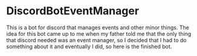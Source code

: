 # DiscordBotEventManager
This is a bot for discord that manages events and other minor things. The idea for this bot came up to me when my father told me that the only thing that discord needed was an event manager, so I decided that I had to do something about it and eventually I did, so here is the finished bot.
